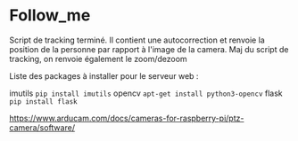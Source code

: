 # Follow_me

Script de tracking terminé. Il contient une autocorrection et renvoie la position de la personne par rapport à l'image de la camera.
Maj du script de tracking, on renvoie également le zoom/dezoom


Liste des packages à installer pour le serveur web :

imutils ``pip install imutils``
opencv ``apt-get install python3-opencv``
flask ``pip install flask``

https://www.arducam.com/docs/cameras-for-raspberry-pi/ptz-camera/software/
